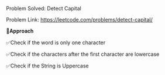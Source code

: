 Problem Solved: Detect Capital

Problem Link: https://leetcode.com/problems/detect-capital/



📌𝐀𝐩𝐩𝐫𝐨𝐚𝐜𝐡

✅Check if the word is only one character

✅Check if the characters after the first character are lowercase

✅Check if the String is Uppercase

